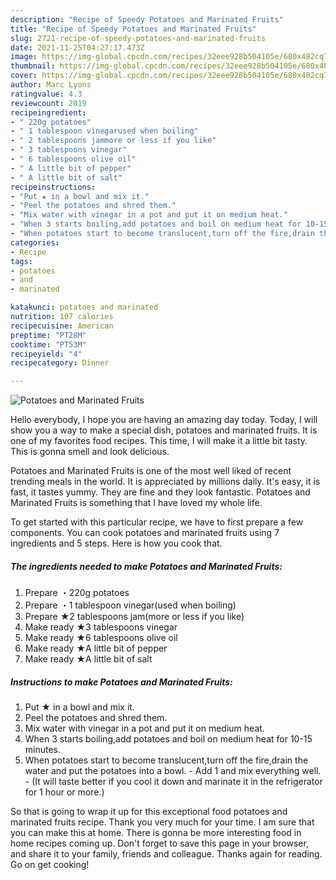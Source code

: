 ```yaml
---
description: "Recipe of Speedy Potatoes and Marinated Fruits"
title: "Recipe of Speedy Potatoes and Marinated Fruits"
slug: 2721-recipe-of-speedy-potatoes-and-marinated-fruits
date: 2021-11-25T04:27:17.473Z
image: https://img-global.cpcdn.com/recipes/32eee928b504105e/680x482cq70/potatoes-and-marinated-fruits-recipe-main-photo.jpg
thumbnail: https://img-global.cpcdn.com/recipes/32eee928b504105e/680x482cq70/potatoes-and-marinated-fruits-recipe-main-photo.jpg
cover: https://img-global.cpcdn.com/recipes/32eee928b504105e/680x482cq70/potatoes-and-marinated-fruits-recipe-main-photo.jpg
author: Marc Lyons
ratingvalue: 4.3
reviewcount: 2019
recipeingredient:
- " 220g potatoes"
- " 1 tablespoon vinegarused when boiling"
- " 2 tablespoons jammore or less if you like"
- " 3 tablespoons vinegar"
- " 6 tablespoons olive oil"
- " A little bit of pepper"
- " A little bit of salt"
recipeinstructions:
- "Put ★ in a bowl and mix it."
- "Peel the potatoes and shred them."
- "Mix water with vinegar in a pot and put it on medium heat."
- "When 3 starts boiling,add potatoes and boil on medium heat for 10-15 minutes."
- "When potatoes start to become translucent,turn off the fire,drain the water and put the potatoes into a bowl. Add 1 and mix everything well. (It will taste better if you cool it down and marinate it in the refrigerator for 1 hour or more.)"
categories:
- Recipe
tags:
- potatoes
- and
- marinated

katakunci: potatoes and marinated 
nutrition: 107 calories
recipecuisine: American
preptime: "PT28M"
cooktime: "PT53M"
recipeyield: "4"
recipecategory: Dinner

---
```



![Potatoes and Marinated Fruits](https://img-global.cpcdn.com/recipes/32eee928b504105e/680x482cq70/potatoes-and-marinated-fruits-recipe-main-photo.jpg)

Hello everybody, I hope you are having an amazing day today. Today, I will show you a way to make a special dish, potatoes and marinated fruits. It is one of my favorites food recipes. This time, I will make it a little bit tasty. This is gonna smell and look delicious.



Potatoes and Marinated Fruits is one of the most well liked of recent trending meals in the world. It is appreciated by millions daily. It's easy, it is fast, it tastes yummy. They are fine and they look fantastic. Potatoes and Marinated Fruits is something that I have loved my whole life.


To get started with this particular recipe, we have to first prepare a few components. You can cook potatoes and marinated fruits using 7 ingredients and 5 steps. Here is how you cook that.

<!--inarticleads1-->

##### The ingredients needed to make Potatoes and Marinated Fruits:

1. Prepare  ・220g potatoes
1. Prepare  ・1 tablespoon vinegar(used when boiling)
1. Prepare  ★2 tablespoons jam(more or less if you like)
1. Make ready  ★3 tablespoons vinegar
1. Make ready  ★6 tablespoons olive oil
1. Make ready  ★A little bit of pepper
1. Make ready  ★A little bit of salt




<!--inarticleads2-->

##### Instructions to make Potatoes and Marinated Fruits:

1. Put ★ in a bowl and mix it.
1. Peel the potatoes and shred them.
1. Mix water with vinegar in a pot and put it on medium heat.
1. When 3 starts boiling,add potatoes and boil on medium heat for 10-15 minutes.
1. When potatoes start to become translucent,turn off the fire,drain the water and put the potatoes into a bowl. - Add 1 and mix everything well. - (It will taste better if you cool it down and marinate it in the refrigerator for 1 hour or more.)




So that is going to wrap it up for this exceptional food potatoes and marinated fruits recipe. Thank you very much for your time. I am sure that you can make this at home. There is gonna be more interesting food in home recipes coming up. Don't forget to save this page in your browser, and share it to your family, friends and colleague. Thanks again for reading. Go on get cooking!
